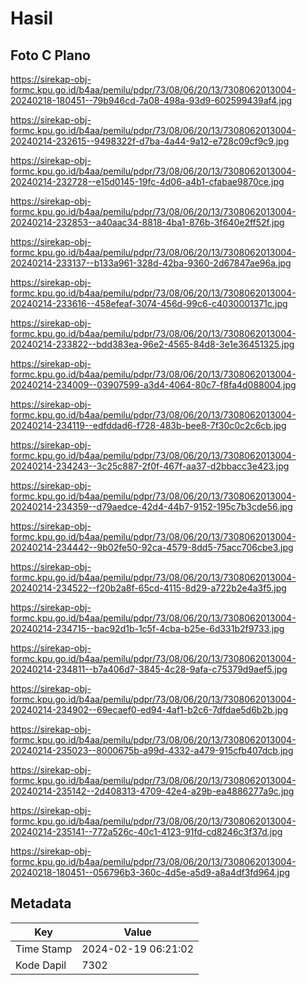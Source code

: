 # Hasil

## Foto C Plano

https://sirekap-obj-formc.kpu.go.id/b4aa/pemilu/pdpr/73/08/06/20/13/7308062013004-20240218-180451--79b946cd-7a08-498a-93d9-602599439af4.jpg

https://sirekap-obj-formc.kpu.go.id/b4aa/pemilu/pdpr/73/08/06/20/13/7308062013004-20240214-232615--9498322f-d7ba-4a44-9a12-e728c09cf9c9.jpg

https://sirekap-obj-formc.kpu.go.id/b4aa/pemilu/pdpr/73/08/06/20/13/7308062013004-20240214-232728--e15d0145-19fc-4d06-a4b1-cfabae9870ce.jpg

https://sirekap-obj-formc.kpu.go.id/b4aa/pemilu/pdpr/73/08/06/20/13/7308062013004-20240214-232853--a40aac34-8818-4ba1-876b-3f640e2ff52f.jpg

https://sirekap-obj-formc.kpu.go.id/b4aa/pemilu/pdpr/73/08/06/20/13/7308062013004-20240214-233137--b133a961-328d-42ba-9360-2d67847ae96a.jpg

https://sirekap-obj-formc.kpu.go.id/b4aa/pemilu/pdpr/73/08/06/20/13/7308062013004-20240214-233616--458efeaf-3074-456d-99c6-c4030001371c.jpg

https://sirekap-obj-formc.kpu.go.id/b4aa/pemilu/pdpr/73/08/06/20/13/7308062013004-20240214-233822--bdd383ea-96e2-4565-84d8-3e1e36451325.jpg

https://sirekap-obj-formc.kpu.go.id/b4aa/pemilu/pdpr/73/08/06/20/13/7308062013004-20240214-234009--03907599-a3d4-4064-80c7-f8fa4d088004.jpg

https://sirekap-obj-formc.kpu.go.id/b4aa/pemilu/pdpr/73/08/06/20/13/7308062013004-20240214-234119--edfddad6-f728-483b-bee8-7f30c0c2c6cb.jpg

https://sirekap-obj-formc.kpu.go.id/b4aa/pemilu/pdpr/73/08/06/20/13/7308062013004-20240214-234243--3c25c887-2f0f-467f-aa37-d2bbacc3e423.jpg

https://sirekap-obj-formc.kpu.go.id/b4aa/pemilu/pdpr/73/08/06/20/13/7308062013004-20240214-234359--d79aedce-42d4-44b7-9152-195c7b3cde56.jpg

https://sirekap-obj-formc.kpu.go.id/b4aa/pemilu/pdpr/73/08/06/20/13/7308062013004-20240214-234442--9b02fe50-92ca-4579-8dd5-75acc706cbe3.jpg

https://sirekap-obj-formc.kpu.go.id/b4aa/pemilu/pdpr/73/08/06/20/13/7308062013004-20240214-234522--f20b2a8f-65cd-4115-8d29-a722b2e4a3f5.jpg

https://sirekap-obj-formc.kpu.go.id/b4aa/pemilu/pdpr/73/08/06/20/13/7308062013004-20240214-234715--bac92d1b-1c5f-4cba-b25e-6d331b2f9733.jpg

https://sirekap-obj-formc.kpu.go.id/b4aa/pemilu/pdpr/73/08/06/20/13/7308062013004-20240214-234811--b7a406d7-3845-4c28-9afa-c75379d9aef5.jpg

https://sirekap-obj-formc.kpu.go.id/b4aa/pemilu/pdpr/73/08/06/20/13/7308062013004-20240214-234902--69ecaef0-ed94-4af1-b2c6-7dfdae5d6b2b.jpg

https://sirekap-obj-formc.kpu.go.id/b4aa/pemilu/pdpr/73/08/06/20/13/7308062013004-20240214-235023--8000675b-a99d-4332-a479-915cfb407dcb.jpg

https://sirekap-obj-formc.kpu.go.id/b4aa/pemilu/pdpr/73/08/06/20/13/7308062013004-20240214-235142--2d408313-4709-42e4-a29b-ea4886277a9c.jpg

https://sirekap-obj-formc.kpu.go.id/b4aa/pemilu/pdpr/73/08/06/20/13/7308062013004-20240214-235141--772a526c-40c1-4123-91fd-cd8246c3f37d.jpg

https://sirekap-obj-formc.kpu.go.id/b4aa/pemilu/pdpr/73/08/06/20/13/7308062013004-20240218-180451--056796b3-360c-4d5e-a5d9-a8a4df3fd964.jpg


## Metadata

| Key        | Value               |
| ---------- | ------------------- |
| Time Stamp | 2024-02-19 06:21:02 |
| Kode Dapil | 7302                |




